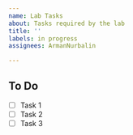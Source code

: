 ```yaml
---
name: Lab Tasks
about: Tasks required by the lab
title: ''
labels: in progress
assignees: ArmanNurbalin

---
```


## To Do
- [ ] Task 1
- [ ] Task 2
- [ ] Task 3
